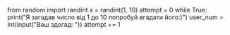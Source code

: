 from random import randint
x = randint(1, 10)
attempt = 0
while True:
    print("Я загадав число від 1 до 10 попробуй вгадати його:)")
    user_num = int(input("Ваш здогад: "))
    attempt += 1
